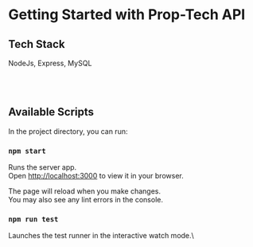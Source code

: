 # Getting Started with Prop-Tech API

## Tech Stack

NodeJs, Express, MySQL 

<br/><br/>


## Available Scripts

In the project directory, you can run:



### `npm start`

Runs the server app.\
Open [http://localhost:3000](http://localhost:3000) to view it in your browser.



The page will reload when you make changes.\
You may also see any lint errors in the console.

### `npm run test`

Launches the test runner in the interactive watch mode.\